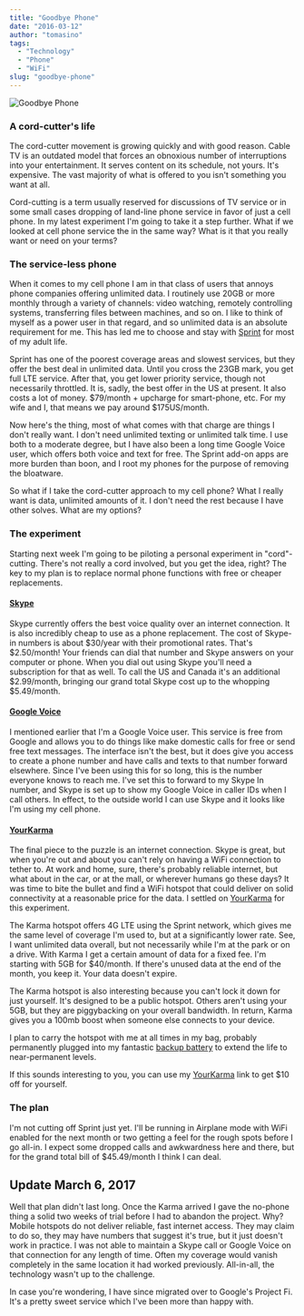 ```yaml
---
title: "Goodbye Phone"
date: "2016-03-12"
author: "tomasino"
tags:
  - "Technology"
  - "Phone"
  - "WiFi"
slug: "goodbye-phone"
---
```


![Goodbye Phone][]

### A cord-cutter's life

The cord-cutter movement is growing quickly and with good reason. Cable TV is an outdated model that forces an obnoxious number of interruptions into your entertainment. It serves content on its schedule, not yours. It's expensive. The vast majority of what is offered to you isn't something you want at all.

Cord-cutting is a term usually reserved for discussions of TV service or in some small cases dropping of land-line phone service in favor of just a cell phone. In my latest experiment I'm going to take it a step further. What if we looked at cell phone service the in the same way? What is it that you really want or need on your terms?

### The service-less phone

When it comes to my cell phone I am in that class of users that annoys phone companies offering unlimited data. I routinely use 20GB or more monthly through a variety of channels: video watching, remotely controlling systems, transferring files between machines, and so on. I like to think of myself as a power user in that regard, and so unlimited data is an absolute requirement for me. This has led me to choose and stay with [Sprint][] for most of my adult life.

Sprint has one of the poorest coverage areas and slowest services, but they offer the best deal in unlimited data. Until you cross the 23GB mark, you get full LTE service. After that, you get lower priority service, though not necessarily throttled. It is, sadly, the best offer in the US at present. It also costs a lot of money. $79/month + upcharge for smart-phone, etc. For my wife and I, that means we pay around $175US/month.

Now here's the thing, most of what comes with that charge are things I don't really want. I don't need unlimited texting or unlimited talk time. I use both to a moderate degree, but I have also been a long time Google Voice user, which offers both voice and text for free. The Sprint add-on apps are more burden than boon, and I root my phones for the purpose of removing the bloatware.

So what if I take the cord-cutter approach to my cell phone? What I really want is data, unlimited amounts of it. I don't need the rest because I have other solves. What are my options?

### The experiment

Starting next week I'm going to be piloting a personal experiment in "cord"-cutting. There's not really a cord involved, but you get the idea, right? The key to my plan is to replace normal phone functions with free or cheaper replacements.

#### [Skype][]

Skype currently offers the best voice quality over an internet connection. It is also incredibly cheap to use as a phone replacement. The cost of Skype-in numbers is about $30/year with their promotional rates. That's $2.50/month! Your friends can dial that number and Skype answers on your computer or phone. When you dial out using Skype you'll need a subscription for that as well. To call the US and Canada it's an additional $2.99/month, bringing our grand total Skype cost up to the whopping $5.49/month.

#### [Google Voice][]

I mentioned earlier that I'm a Google Voice user. This service is free from Google and allows you to do things like make domestic calls for free or send free text messages. The interface isn't the best, but it does give you access to create a phone number and have calls and texts to that number forward elsewhere. Since I've been using this for so long, this is the number everyone knows to reach me. I've set this to forward to my Skype In number, and Skype is set up to show my Google Voice in caller IDs when I call others. In effect, to the outside world I can use Skype and it looks like I'm using my cell phone.


#### [YourKarma][]

The final piece to the puzzle is an internet connection. Skype is great, but when you're out and about you can't rely on having a WiFi connection to tether to. At work and home, sure, there's probably reliable internet, but what about in the car, or at the mall, or wherever humans go these days? It was time to bite the bullet and find a WiFi hotspot that could deliver on solid connectivity at a reasonable price for the data. I settled on [YourKarma][] for this experiment.

The Karma hotspot offers 4G LTE using the Sprint network, which gives me the same level of coverage I'm used to, but at a significantly lower rate. See, I want unlimited data overall, but not necessarily while I'm at the park or on a drive. With Karma I get a certain amount of data for a fixed fee. I'm starting with 5GB for $40/month. If there's unused data at the end of the month, you keep it. Your data doesn't expire.

The Karma hotspot is also interesting because you can't lock it down for just yourself. It's designed to be a public hotspot. Others aren't using your 5GB, but they are piggybacking on your overall bandwidth. In return, Karma gives you a 100mb boost when someone else connects to your device.

I plan to carry the hotspot with me at all times in my bag, probably permanently plugged into my fantastic [backup battery] to extend the life to near-permanent levels.

If this sounds interesting to you, you can use my [YourKarma] link to get $10 off for yourself.

### The plan

I'm not cutting off Sprint just yet. I'll be running in Airplane mode with WiFi enabled for the next month or two getting a feel for the rough spots before I go all-in. I expect some dropped calls and awkwardness here and there, but for the grand total bill of $45.49/month I think I can deal.

## Update March 6, 2017

Well that plan didn't last long. Once the Karma arrived I gave the no-phone thing a solid two weeks of trial before I had to abandon the project. Why? Mobile hotspots do not deliver reliable, fast internet access. They may claim to do so, they may have numbers that suggest it's true, but it just doesn't work in practice. I was not able to maintain a Skype call or Google Voice on that connection for any length of time. Often my coverage would vanish completely in the same location it had worked previously. All-in-all, the technology wasn't up to the challenge.

In case you're wondering, I have since migrated over to Google's Project Fi. It's a pretty sweet service which I've been more than happy with.

  [Goodbye Phone]: https://blog.tomasino.org/images/goodbye-phone.jpg
    "Goodbye Phone"
  [YourKarma]: https://yourkarma.com/invite/james32844
  [Sprint]: https://sprint.com
  [Skype]: https://skype.com
  [Google Voice]: https://www.google.com/voice
  [backup battery]: https://www.amazon.com/gp/product/B00XJ26EHE?tag=tomablog-20

